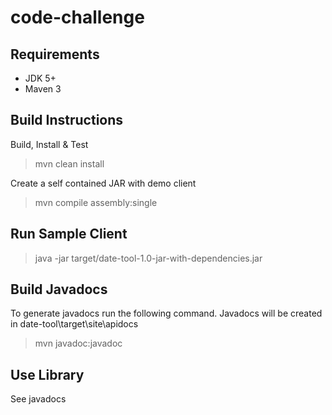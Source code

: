 code-challenge
==============

Requirements
------------

* JDK 5+
* Maven 3

Build Instructions
------------------

Build, Install & Test
> mvn clean install

Create a self contained JAR with demo client  
> mvn compile assembly:single

Run Sample Client
-----------------

> java -jar target/date-tool-1.0-jar-with-dependencies.jar

Build Javadocs
--------------

To generate javadocs run the following command.  Javadocs will be created in date-tool\target\site\apidocs
> mvn javadoc:javadoc

Use Library
-----------

See javadocs
